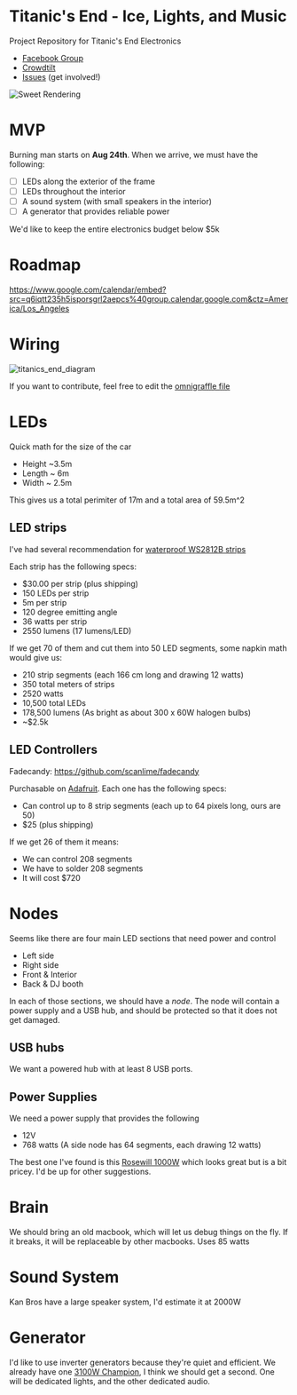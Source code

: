 Titanic's End - Ice, Lights, and Music
=================

Project Repository for Titanic's End Electronics

- [Facebook Group](https://www.facebook.com/groups/1434882210102871/)
- [Crowdtilt](https://www.crowdtilt.com/campaigns/titanics-end)
- [Issues](https://github.com/nottombrown/IceLightsAndMusic/issues) (get involved!)

![Sweet Rendering](https://cloud.githubusercontent.com/assets/306655/3239022/981f72f2-f102-11e3-9e56-e604742f7924.jpg)

# MVP

Burning man starts on **Aug 24th**. When we arrive, we must have the following:

- [ ] LEDs along the exterior of the frame
- [ ] LEDs throughout the interior
- [ ] A sound system (with small speakers in the interior)
- [ ] A generator that provides reliable power

We'd like to keep the entire electronics budget below $5k

# Roadmap

https://www.google.com/calendar/embed?src=q6iqtt235h5isporsgrl2aepcs%40group.calendar.google.com&ctz=America/Los_Angeles

# Wiring

![titanics_end_diagram](https://cloud.githubusercontent.com/assets/306655/3335592/cf1e1274-f817-11e3-9934-029488f935b8.png)

If you want to contribute, feel free to edit the [omnigraffle file](https://www.dropbox.com/s/9u4l34wucbv1rlj/titanics_end_diagram.graffle)

# LEDs

Quick math for the size of the car

- Height ~3.5m
- Length ~ 6m
- Width ~ 2.5m

This gives us a total perimiter of 17m and a total area of 59.5m^2

## LED strips
I've had several recommendation for [waterproof WS2812B strips](http://www.aliexpress.com/item/BLACK-PCB-5m-DC5V-WS2812B-led-pixel-srip-IP68-30pcs-WS2812B-M-with-30pixels-reverse-protection/926778326.html)

Each strip has the following specs:

- $30.00 per strip (plus shipping)
- 150 LEDs per strip
- 5m per strip
- 120 degree emitting angle
- 36 watts per strip
- 2550 lumens (17 lumens/LED)

If we get 70 of them and cut them into 50 LED segments, some napkin math would give us:

- 210 strip segments (each 166 cm long and drawing 12 watts)
- 350 total meters of strips
- 2520 watts
- 10,500 total LEDs
- 178,500 lumens (As bright as about 300 x 60W halogen bulbs)
- ~$2.5k

## LED Controllers

Fadecandy: https://github.com/scanlime/fadecandy

Purchasable on [Adafruit](http://www.adafruit.com/products/1689). Each one has the following specs:

- Can control up to 8 strip segments (each up to 64 pixels long, ours are 50)
- $25 (plus shipping)

If we get 26 of them it means:

- We can control 208 segments
- We have to solder 208 segments
- It will cost $720

# Nodes

Seems like there are four main LED sections that need power and control

- Left side
- Right side
- Front & Interior
- Back & DJ booth

In each of those sections, we should have a *node*. The node will contain a power supply and a USB hub, and should be protected so that it does not get damaged.

## USB hubs

We want a powered hub with at least 8 USB ports.

## Power Supplies

We need a power supply that provides the following

- 12V
- 768 watts (A side node has 64 segments, each drawing 12 watts)

The best one I've found is this [Rosewill 1000W](http://www.amazon.com/Rosewill-RBR1000-M-1000-Watt-Certified-compatible/dp/B003J89V0A/ref=sr_1_8?s=pc&ie=UTF8&qid=1403177907&sr=1-8&keywords=power+supply) which looks great but is a bit pricey. I'd be up for other suggestions.

# Brain

We should bring an old macbook, which will let us debug things on the fly. If it breaks, it will be replaceable by other macbooks. Uses 85 watts

# Sound System

Kan Bros have a large speaker system, I'd estimate it at 2000W

# Generator

I'd like to use inverter generators because they're quiet and efficient. We already have one [3100W Champion](http://www.amazon.com/gp/product/B00BBDCE1S/ref=oh_details_o06_s00_i00?ie=UTF8&psc=1), I think we should get a second. One will be dedicated lights, and the other dedicated audio.

